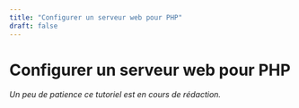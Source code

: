 ```yaml
---
title: "Configurer un serveur web pour PHP"
draft: false
---
```

# Configurer un serveur web pour PHP
*Un peu de patience ce tutoriel est en cours de rédaction.*

